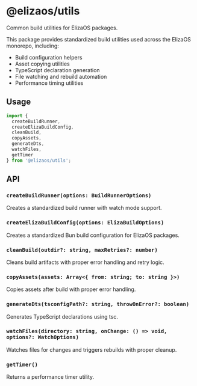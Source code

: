 # @elizaos/utils

Common build utilities for ElizaOS packages.

This package provides standardized build utilities used across the ElizaOS monorepo, including:

- Build configuration helpers
- Asset copying utilities
- TypeScript declaration generation
- File watching and rebuild automation
- Performance timing utilities

## Usage

```typescript
import {
  createBuildRunner,
  createElizaBuildConfig,
  cleanBuild,
  copyAssets,
  generateDts,
  watchFiles,
  getTimer
} from '@elizaos/utils';
```

## API

### `createBuildRunner(options: BuildRunnerOptions)`

Creates a standardized build runner with watch mode support.

### `createElizaBuildConfig(options: ElizaBuildOptions)`

Creates a standardized Bun build configuration for ElizaOS packages.

### `cleanBuild(outdir?: string, maxRetries?: number)`

Cleans build artifacts with proper error handling and retry logic.

### `copyAssets(assets: Array<{ from: string; to: string }>)`

Copies assets after build with proper error handling.

### `generateDts(tsconfigPath?: string, throwOnError?: boolean)`

Generates TypeScript declarations using tsc.

### `watchFiles(directory: string, onChange: () => void, options?: WatchOptions)`

Watches files for changes and triggers rebuilds with proper cleanup.

### `getTimer()`

Returns a performance timer utility.
